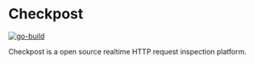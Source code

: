 # Checkpost

[![go-build](https://github.com/humanbeeng/checkpost/actions/workflows/go.yml/badge.svg)](https://github.com/humanbeeng/checkpost/actions/workflows/go.yml)

Checkpost is a open source realtime HTTP request inspection platform.
